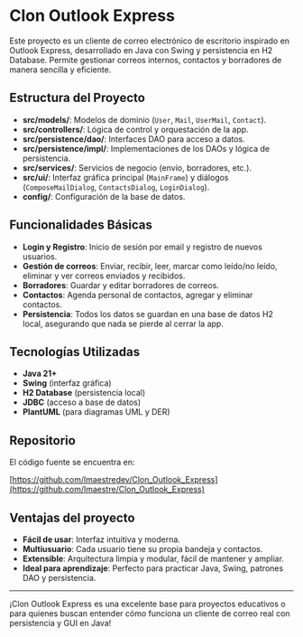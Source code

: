 # Clon Outlook Express

Este proyecto es un cliente de correo electrónico de escritorio inspirado en Outlook Express, desarrollado en Java con Swing y persistencia en H2 Database. Permite gestionar correos internos, contactos y borradores de manera sencilla y eficiente.

## Estructura del Proyecto

- **src/models/**: Modelos de dominio (`User`, `Mail`, `UserMail`, `Contact`).
- **src/controllers/**: Lógica de control y orquestación de la app.
- **src/persistence/dao/**: Interfaces DAO para acceso a datos.
- **src/persistence/impl/**: Implementaciones de los DAOs y lógica de persistencia.
- **src/services/**: Servicios de negocio (envío, borradores, etc.).
- **src/ui/**: Interfaz gráfica principal (`MainFrame`) y diálogos (`ComposeMailDialog`, `ContactsDialog`, `LoginDialog`).
- **config/**: Configuración de la base de datos.

## Funcionalidades Básicas

- **Login y Registro**: Inicio de sesión por email y registro de nuevos usuarios.
- **Gestión de correos**: Enviar, recibir, leer, marcar como leído/no leído, eliminar y ver correos enviados y recibidos.
- **Borradores**: Guardar y editar borradores de correos.
- **Contactos**: Agenda personal de contactos, agregar y eliminar contactos.
- **Persistencia**: Todos los datos se guardan en una base de datos H2 local, asegurando que nada se pierde al cerrar la app.

## Tecnologías Utilizadas

- **Java 21+**
- **Swing** (interfaz gráfica)
- **H2 Database** (persistencia local)
- **JDBC** (acceso a base de datos)
- **PlantUML** (para diagramas UML y DER)

## Repositorio

El código fuente se encuentra en:

[https://github.com/lmaestredev/Clon_Outlook_Express](https://github.com/lmaestre/Clon_Outlook_Express)

## Ventajas del proyecto

- **Fácil de usar**: Interfaz intuitiva y moderna.
- **Multiusuario**: Cada usuario tiene su propia bandeja y contactos.
- **Extensible**: Arquitectura limpia y modular, fácil de mantener y ampliar.
- **Ideal para aprendizaje**: Perfecto para practicar Java, Swing, patrones DAO y persistencia.

---

¡Clon Outlook Express es una excelente base para proyectos educativos o para quienes buscan entender cómo funciona un cliente de correo real con persistencia y GUI en Java!
